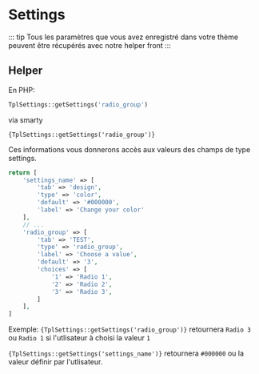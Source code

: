 # Settings


::: tip
Tous les paramètres que vous avez enregistré dans votre thème peuvent être récupérés
avec notre helper front
:::

## Helper

En PHP:

```php 
TplSettings::getSettings('radio_group')
```

via smarty 

```smarty 
{TplSettings::getSettings('radio_group')}
```

Ces informations vous donnerons accès aux valeurs des champs de type settings. 

```php
return [
    'settings_name' => [
        'tab' => 'design',
        'type' => 'color',
        'default' => '#000000',
        'label' => 'Change your color'
    ],
    // ...
    'radio_group' => [
        'tab' => 'TEST',
        'type' => 'radio_group',
        'label' => 'Choose a value', 
        'default' => '3',
        'choices' => [
            '1' => 'Radio 1',
            '2' => 'Radio 2',
            '3' => 'Radio 3',
        ]
    ],
]
```

Exemple: `{TplSettings::getSettings('radio_group')}` retournera `Radio 3` ou `Radio 1` si l'utlisateur à choisi la valeur `1`

`{TplSettings::getSettings('settings_name')}` retournera `#000000` ou la valeur définir par l'utlisateur. 
